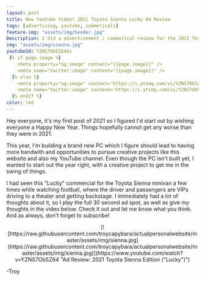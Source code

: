 ```yaml
---
layout: post
title: New Youtube Video! 2021 Toyota Sienna Lucky Ad Review 
tags: [advertising, youtube, commericals]
feature-img: "assets/img/header.jpg"
Description: I did a advertisement / commerical review for the 2021 Toyota Sienna Minivan. Hear my thoughts on how Toyota executed this marketing campaign
img: "assets/img/sienna.jpg"
youtubeId: YZNS7Ob5Z64&t
 {% if page.image %}
    <meta property="og:image" content="{{page.image}}" />
    <meta name="twitter:image" content="{{page.image}}" />
  {% else %}
    <meta property="og:image" content="https://i.ytimg.com/vi/YZNS7Ob5Z64/hqdefault.jpg" />
    <meta name="twitter:image" content="https://i.ytimg.com/vi/YZNS7Ob5Z64/hqdefault.jpg" />
  {% endif %}
color: red
---
```

Hey everyone, it's my first post of 2021 so I figured I'd start out by wishing everyone a Happy New Year. Things hopefully cannot get any worse than they were in 2021.

This year, I'm building a brand new PC which I figure should lead to having more bandwith and opportunities to pursue creative projects like this website and also my YouTube channel. Even though the PC isn't built yet, I wanted to start out the year right, with a creative project to get me in the swing of things.

I had seen this "Lucky" commercial for the Toyota Sienna minivan a few times while watching football, where the driver and passengers are VIPs driving to a theater and getting backstage. I immediately had a lot of thoughts about it, so I play the full 30 second ad spot, as well as give my thoughts in the video below. Check it out and let me know what you think. And as always, don't forget to subscribe!

<p align="center">
[![https://raw.githubusercontent.com/troycapybara/actualpersonalwebsite/master/assets/img/sienna.jpg](https://raw.githubusercontent.com/troycapybara/actualpersonalwebsite/master/assets/img/sienna.jpg)](https://www.youtube.com/watch?v=YZNS7Ob5Z64 "Ad Review: 2021 Toyota Sienna Edition ("Lucky")")
</p>

-Troy


